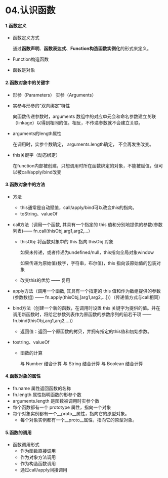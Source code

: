 # 04.认识函数

#### 1.函数定义

- 函数定义方式

  通过**函数声明**、**函数表达式**、**Function构造函数实例化**的形式来定义。

- Function构造函数

- 函数是对象

#### 2.函数对象中的关键字

- 形参（Parameters）  实参（Arguments）

- 实参与形参的“双向绑定”特性

  向函数传递参数时，arguments 数组中的对应单元会和命名参数建立关联（linkage）以得到相同的值。相反，不传递参数就不会建立关联。

- arguments的length属性

  在调用时，实参个数确定， arguments.length确定， 不会再发生改变。

- this关键字（动态绑定）

  在function内部被创建，只想调用时所在函数绑定的对象，不能被赋值，但可以被call/apply/bind改变

#### 3.函数对象中的方法

- 方法

  * this通常是自动赋值，call/apply/bind可以改变this的指向。
  * toString、valueOf

- call方法（调用一个函数, 其具有一个指定的 this 值和分别地提供的参数(参数列表)—— fn.call(thisObj,arg1,arg2,...）

  * thisObj: 将函数对象中的 this 指向 thisObj 对象

    如果未传递，或者传递为undefined/null，this指向全局对象window

    如果传递为原始值(数字，字符串，布尔值)，this 指向该原始值的包装对象

  * 改变this的优势 —— 复用

- apply方法（调用一个函数, 其具有一个指定的 this 值和作为数组提供的参数(参数数组) —— fn.apply(thisObj,[arg1,arg2,...])）（传递值方式与call相同）

- bind方法（创建一个新的函数，在调用时设置 this 关键字为提供的值。并在调用新函数时，将给定参数列表作为原函数的参数序列的前若干项 —— fn.bind(thisObj,arg1,arg2,...)）

  * 返回值：返回一个原函数的拷贝，并拥有指定的this值和初始参数。

- tostring、valueOf

  * 函数的计算

     与 Number 结合计算
     与 String 结合计算
     与 Boolean 结合计算

#### 4.函数对象的属性

- fn.name 属性返回函数的名称
-  fn.length 属性指明函数的形参个数
- arguments.length 是函数被调用时实参个数
- 每个函数都有一个 prototype 属性，指向一个对象
- 每个对象实例都有一个__proto__属性，指向它的原型对象。
  * 每个对象实例都有一个__proto__属性，指向它的原型对象。

#### 5.函数的调用

- 函数调用形式
  * 作为函数直接调用
  * 作为对象方法调用
  * 作为构造函数调用
  * 通过call/apply间接调用


